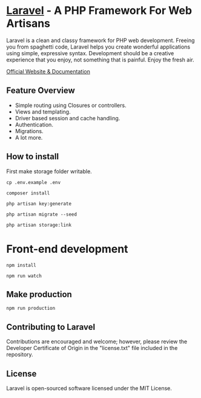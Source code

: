 # [Laravel](http://laravel.com) - A PHP Framework For Web Artisans

Laravel is a clean and classy framework for PHP web development. Freeing you
from spaghetti code, Laravel helps you create wonderful applications using
simple, expressive syntax. Development should be a creative experience that you
enjoy, not something that is painful. Enjoy the fresh air.

[Official Website & Documentation](http://laravel.com)

## Feature Overview

- Simple routing using Closures or controllers.
- Views and templating.
- Driver based session and cache handling.
- Authentication.
- Migrations.
- A lot more.

## How to install

First make storage folder writable. 

```
cp .env.example .env
```

```
composer install
```

```
php artisan key:generate
```

```
php artisan migrate --seed
```

```
php artisan storage:link
```

# Front-end development

```
npm install
```

```
npm run watch
```

## Make production

```
npm run production
```

## Contributing to Laravel

Contributions are encouraged and welcome; however, please review the Developer
Certificate of Origin in the "license.txt" file included in the repository.
## License

Laravel is open-sourced software licensed under the MIT License.
